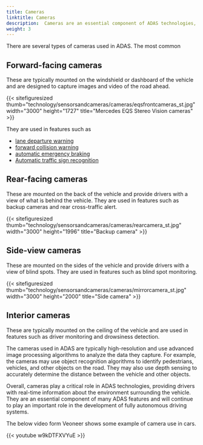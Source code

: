 ```yaml
---
title: Cameras
linktitle: Cameras
description:  Cameras are an essential component of ADAS technologies, as they play a crucial role in providing real-time information about the environment surrounding the vehicle.
weight: 3
---
```

<!-- markdownlint-disable MD033 -->

There are several types of cameras used in ADAS. The most common 

## Forward-facing cameras

These are typically mounted on the windshield or dashboard of the vehicle and are designed to capture images and video of the road ahead. 

{{< sitefiguresized thumb="technology/sensorsandcameras/cameras/eqsfrontcameras_st.jpg" width="3000" height="1727" title="Mercedes EQS Stereo Vision cameras" >}}

They are used in features such as 

- [lane departure warning](../../driverassistance/lanedeparturewarning/)
- [forward collision warning](../../driverassistance/forwardcollisionwarning/)
- [automatic emergency braking](../../driverassistance/automaticemergencybraking/)
- [Automatic traffic sign recognition](../../driverassistance/trafficsignrecognition/)

## Rear-facing cameras

These are mounted on the back of the vehicle and provide drivers with a view of what is behind the vehicle. They are used in features such as backup cameras and rear cross-traffic alert.

{{< sitefiguresized thumb="technology/sensorsandcameras/cameras/rearcamera_st.jpg" width="3000" height="1996" title="Backup camera" >}}

## Side-view cameras

These are mounted on the sides of the vehicle and provide drivers with a view of blind spots. They are used in features such as blind spot monitoring.

{{< sitefiguresized thumb="technology/sensorsandcameras/cameras/mirrorcamera_st.jpg" width="3000" height="2000" title="Side camera" >}}

## Interior cameras

These are typically mounted on the ceiling of the vehicle and are used in features such as driver monitoring and drowsiness detection.

The cameras used in ADAS are typically high-resolution and use advanced image processing algorithms to analyze the data they capture. For example, the cameras may use object recognition algorithms to identify pedestrians, vehicles, and other objects on the road. They may also use depth sensing to accurately determine the distance between the vehicle and other objects.

Overall, cameras play a critical role in ADAS technologies, providing drivers with real-time information about the environment surrounding the vehicle. They are an essential component of many ADAS features and will continue to play an important role in the development of fully autonomous driving systems.

The below video form Veoneer shows some example of camera use in cars.

{{< youtube w9kDTFXVYuE >}}